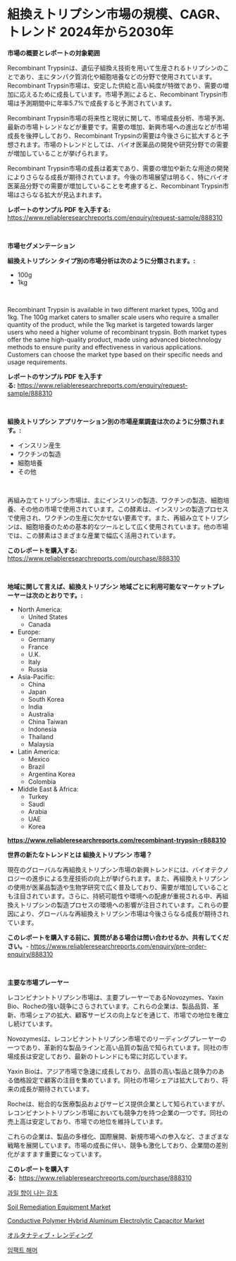 <p><h1>組換えトリプシン市場の規模、CAGR、トレンド 2024年から2030年</h1></p><p><strong>市場の概要とレポートの対象範囲</strong></p>
<p><p>Recombinant Trypsinは、遺伝子組換え技術を用いて生産されるトリプシンのことであり、主にタンパク質消化や細胞培養などの分野で使用されています。Recombinant Trypsin市場は、安定した供給と高い純度が特徴であり、需要の増加に応えるために成長しています。市場予測によると、Recombinant Trypsin市場は予測期間中に年率5.7%で成長すると予測されています。</p><p>Recombinant Trypsin市場の将来性と現状に関して、市場成長分析、市場予測、最新の市場トレンドなどが重要です。需要の増加、新興市場への進出などが市場成長を後押ししており、Recombinant Trypsinの需要は今後さらに拡大すると予想されます。市場のトレンドとしては、バイオ医薬品の開発や研究分野での需要が増加していることが挙げられます。</p><p>Recombinant Trypsin市場の成長は着実であり、需要の増加や新たな用途の開発によりさらなる成長が期待されています。今後の市場展望は明るく、特にバイオ医薬品分野での需要が増加していることを考慮すると、Recombinant Trypsin市場はさらなる拡大が見込まれます。</p></p>
<p><strong>レポートのサンプル PDF を入手する:</strong> <a href="https://www.reliableresearchreports.com/enquiry/request-sample/888310">https://www.reliableresearchreports.com/enquiry/request-sample/888310</a></p>
<p>&nbsp;</p>
<p><strong>市場セグメンテーション</strong></p>
<p><strong>組換えトリプシン タイプ別の市場分析は次のように分類されます。:</strong></p>
<p><ul><li>100g</li><li>1kg</li></ul></p>
<p>&nbsp;</p>
<p><p>Recombinant Trypsin is available in two different market types, 100g and 1kg. The 100g market caters to smaller scale users who require a smaller quantity of the product, while the 1kg market is targeted towards larger users who need a higher volume of recombinant trypsin. Both market types offer the same high-quality product, made using advanced biotechnology methods to ensure purity and effectiveness in various applications. Customers can choose the market type based on their specific needs and usage requirements.</p></p>
<p><strong>レポートのサンプル PDF を入手する:</strong>&nbsp;<a href="https://www.reliableresearchreports.com/enquiry/request-sample/888310">https://www.reliableresearchreports.com/enquiry/request-sample/888310</a></p>
<p>&nbsp;</p>
<p><strong> 組換えトリプシン アプリケーション別の市場産業調査は次のように分類されます。:</strong></p>
<p><ul><li>インスリン産生</li><li>ワクチンの製造</li><li>細胞培養</li><li>その他</li></ul></p>
<p>&nbsp;</p>
<p><p>再組み立てトリプシン市場は、主にインスリンの製造、ワクチンの製造、細胞培養、その他の市場で使用されています。この酵素は、インスリンの製造プロセスで使用され、ワクチンの生産に欠かせない要素です。また、再組み立てトリプシンは、細胞培養のための基本的なツールとして広く使用されています。他の市場では、この酵素はさまざまな産業で幅広く活用されています。</p></p>
<p><strong>このレポートを購入する:</strong>&nbsp; <a href="https://www.reliableresearchreports.com/purchase/888310">https://www.reliableresearchreports.com/purchase/888310</a></p>
<p>&nbsp;</p>
<p><strong>地域に関して言えば、組換えトリプシン 地域ごとに利用可能なマーケットプレーヤーは次のとおりです。:</strong></p>
<p><ul>
    <li>
        North America:
        <ul>
            <li>United States</li>
            <li>Canada</li>
        </ul>
    </li>
    <li>
        Europe:
        <ul>
            <li>Germany</li>
            <li>France</li>
            <li>U.K.</li>
            <li>Italy</li>
            <li>Russia</li>
        </ul>
    </li>
    <li>
        Asia-Pacific:
        <ul>
            <li>China</li>
            <li>Japan</li>
            <li>South Korea</li>
            <li>India</li>
            <li>Australia</li>
            <li>China Taiwan</li>
            <li>Indonesia</li>
            <li>Thailand</li>
            <li>Malaysia</li>
        </ul>
    </li>
    <li>
        Latin America:
        <ul>
            <li>Mexico</li>
            <li>Brazil</li>
            <li>Argentina Korea</li>
            <li>Colombia</li>
        </ul>
    </li>
    <li>
        Middle East & Africa:
        <ul>
            <li>Turkey</li>
            <li>Saudi</li>
            <li>Arabia</li>
            <li>UAE</li>
            <li>Korea</li>
        </ul>
    </li>
    </ul></p>
<p><strong><a href="https://www.reliableresearchreports.com/recombinant-trypsin-r888310">https://www.reliableresearchreports.com/recombinant-trypsin-r888310</a></strong>&nbsp;</p>
<p><strong>世界の新たなトレンドとは 組換えトリプシン 市場？</strong></p>
<p><p>現在のグローバルな再組換えトリプシン市場の新興トレンドには、バイオテクノロジーの進歩による生産技術の向上が挙げられます。また、再組換えトリプシンの使用が医薬品製造や生物学研究で広く普及しており、需要が増加していることも注目されています。さらに、持続可能性や環境への配慮が重視される中、再組換えトリプシンの製造プロセスの環境への影響が注目されています。これらの要因により、グローバルな再組換えトリプシン市場は今後さらなる成長が期待されています。</p></p>
<p><strong>このレポートを購入する前に、質問がある場合は問い合わせるか、共有してください。</strong>- <a href="https://www.reliableresearchreports.com/enquiry/pre-order-enquiry/888310">https://www.reliableresearchreports.com/enquiry/pre-order-enquiry/888310</a></p>
<p>&nbsp;</p>
<p><strong>主要な市場プレーヤー</strong></p>
<p><p>レコンビナントトリプシン市場は、主要プレーヤーであるNovozymes、Yaxin Bio、Rocheの強い競争にさらされています。これらの企業は、製品品質、革新、市場シェアの拡大、顧客サービスの向上などを通じて、市場での地位を確立し続けています。</p><p>Novozymesは、レコンビナントトリプシン市場でのリーディングプレーヤーの一つであり、革新的な製品ラインと高い品質の製品で知られています。同社の市場成長は安定しており、最新のトレンドにも常に対応しています。</p><p>Yaxin Bioは、アジア市場で急速に成長しており、品質の高い製品と競争力のある価格設定で顧客の注目を集めています。同社の市場シェアは拡大しており、将来の成長が期待されています。</p><p>Rocheは、総合的な医療製品およびサービス提供企業として知られていますが、レコンビナントトリプシン市場においても競争力を持つ企業の一つです。同社の売上高は安定しており、市場での地位を維持しています。</p><p>これらの企業は、製品の多様化、国際展開、新規市場への参入など、さまざまな戦略を展開しています。市場の成長に伴い、競争も激化しており、企業間の差別化がますます重要になっています。</p></p>
<p><strong>このレポートを購入する:</strong>&nbsp;&nbsp;<a href="https://www.reliableresearchreports.com/purchase/888310">https://www.reliableresearchreports.com/purchase/888310</a></p>
<p><p><a href="https://medium.com/@raymondietrich7892023/%EA%B3%BC%EC%9D%BC%EB%A7%9B-%EB%A6%AC%EC%BD%94%EB%A6%AC%EC%8A%A4-%EC%8B%9C%EC%9E%A5-2031%EB%85%84%EA%B9%8C%EC%A7%80%EC%9D%98-%ED%8A%B8%EB%A0%8C%EB%93%9C-%EC%98%88%EC%B8%A1-%EB%B0%8F-%EA%B2%BD%EC%9F%81-%EB%B6%84%EC%84%9D-b23d8ee3a3e6">과일 향이 나는 감초</a></p><p><a href="https://view.publitas.com/reportprime-1/soil-remediation-equipment-market-size-market-outlook-and-market-forecast-2024-to-2031/">Soil Remediation Equipment Market</a></p><p><a href="https://circular-yam-9b9.notion.site/Conductive-Polymer-Hybrid-Aluminum-Electrolytic-Capacitor-Market-Size-and-Market-Trends-Complete-In-1aeeec83f56d477099116b0c77753416">Conductive Polymer Hybrid Aluminum Electrolytic Capacitor Market</a></p><p><a href="https://medium.com/@carolynsparkly/%E4%BB%A3%E6%9B%BF%E8%B2%B8%E4%BB%98%E5%B8%82%E5%A0%B4-2031%E5%B9%B4%E3%81%BE%E3%81%A7%E3%81%AE%E3%83%88%E3%83%AC%E3%83%B3%E3%83%89-%E4%BA%88%E6%B8%AC-%E7%AB%B6%E5%90%88%E5%88%86%E6%9E%90-05653d425451">オルタナティブ・レンディング</a></p><p><a href="https://medium.com/@hulk678678/%EC%98%81%ED%96%A5-%ED%95%B4%EB%A8%B8-%EC%8B%9C%EC%9E%A5-%EC%A0%84%EB%A7%9D-%EC%82%B0%EC%97%85-%EA%B0%9C%EC%9A%94-%EB%B0%8F-%EC%98%88%EC%B8%A1-2024%EB%85%84%EB%B6%80%ED%84%B0-2031%EB%85%84-93f233e8ea79">임팩트 해머</a></p></p>